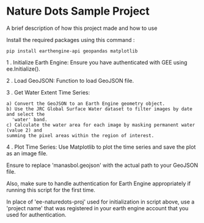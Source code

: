 # Nature Dots Sample Project

A brief description of how this project made and how to use

Install the required packages using this command : 
   
    pip install earthengine-api geopandas matplotlib

1 . Initialize Earth Engine: Ensure you have authenticated with GEE using ee.Initialize().

2 . Load GeoJSON: Function to load GeoJSON file.


3 . Get Water Extent Time Series:

    a) Convert the GeoJSON to an Earth Engine geometry object.
    b) Use the JRC Global Surface Water dataset to filter images by date and select the  
      'water' band.
    c) Calculate the water area for each image by masking permanent water (value 2) and    
    summing the pixel areas within the region of interest.

4 . Plot Time Series: 
    Use Matplotlib to plot the time series and save the plot as an image file.

Ensure to replace 'manasbol.geojson' with the actual path to your GeoJSON file. 

Also, make sure to handle authentication for Earth Engine appropriately if running this script for the first time.

In place of 'ee-naturedots-proj' used for initialization in script above, use a 'project name' that was registered in your earth engine account that you used for authentication.

